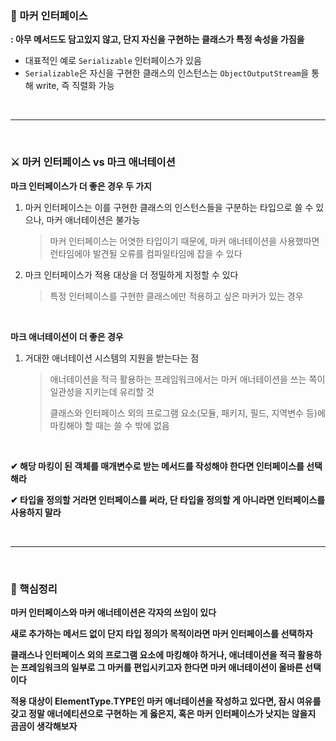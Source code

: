 ### 🔎 마커 인터페이스

**: 아무 메서드도 담고있지 않고, 단지 자신을 구현하는 클래스가 특정 속성을 가짐을**
- 대표적인 예로 `Serializable` 인터페이스가 있음
- `Serializable`은 자신을 구현한 클래스의 인스턴스는 `ObjectOutputStream`을 통해  write, 즉 직렬화 가능

<br>

---

<br>

### ⚔ 마커 인터페이스 vs 마크 애너테이션

**마크 인터페이스가 더 좋은 경우 두 가지**

1. 마커 인터페이스는 이를 구현한 클래스의 인스턴스들을 구분하는 타입으로 쓸 수 있으나, 마커 애너테이션은 불가능

   > 마커 인터페이스는 어엿한 타입이기 때문에, 마커 애너테이션을 사용했따면 런타임에야 발견될 오류를 컴파일타임에 잡을 수 있다       

2. 마크 인터페이스가 적용 대상을 더 정밀하게 지정할 수 있다

   >특정 인터페이스를 구현한 클래스에만 적용하고 싶은 마커가 있는 경우

<br>

**마크 애너테이션이 더 좋은 경우**

1. 거대한 애너테이션 시스템의 지원을 받는다는 점

   > 애너테이션을 적극 활용하는 프레임워크에서는 마커 애너테이션을 쓰는 쪽이 일관성을 지키는데 유리할 것
   >
   > 클래스와 인터페이스 외의 프로그램 요소(모듈, 패키지, 필드, 지역변수 등)에 마킹해야 할 때는 쓸 수 밖에 없음

<br>

**✔ 해당 마킹이 된 객체를 매개변수로 받는 메서드를 작성해야 한다면 인터페이스를 선택해라**

**✔ 타입을 정의할 거라면 인터페이스를 써라, 단 타입을 정의할 게 아니라면 인터페이스를 사용하지 말라**

<br>

---

<br>

### 📌 핵심정리

**마커 인터페이스와 마커 애너테이션은 각자의 쓰임이 있다**

**새로 추가하는 메서드 없이 단지 타입 정의가 목적이라면 마커 인터페이스를 선택하자**

**클래스나 인터페이스 외의 프로그램 요소에 마킹해야 하거나, 애너테이션을 적극 활용하는 프레임워크의 일부로 그 마커를 편입시키고자 한다면 마커 애너테이션이 올바른 선택이다**

**적용 대상이 ElementType.TYPE인 마커 애너테이션을 작성하고 있다면, 잠시 여유를 갖고 정말 애너에티션으로 구현하는 게 옳은지, 혹은 마커 인터페이스가 낫지는 않을지 곰곰이 생각해보자**

<br>
